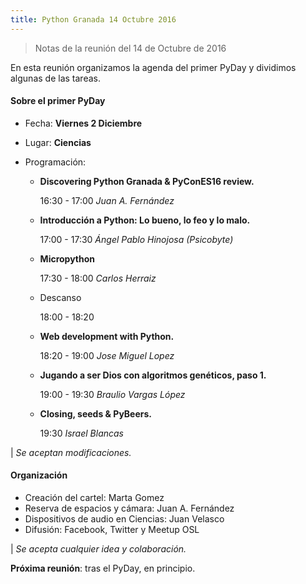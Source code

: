 ```yaml
---
title: Python Granada 14 Octubre 2016
---
```


> Notas de la reunión del 14 de Octubre de 2016

En esta reunión organizamos la agenda del primer PyDay y dividimos algunas de las tareas.


#### Sobre el primer PyDay

  - Fecha: **Viernes 2 Diciembre**
  - Lugar: **Ciencias**

  - Programación:

    - **Discovering Python Granada & PyConES16 review.**

       16:30 - 17:00
       *Juan A. Fernández*

    - **Introducción a Python: Lo bueno, lo feo y lo malo.**

       17:00 - 17:30
       *Ángel Pablo Hinojosa (Psicobyte)*

    - **Micropython**

      17:30 - 18:00
      *Carlos Herraiz*

    - Descanso

        18:00 - 18:20

    - **Web development with Python.**

        18:20 - 19:00
        *Jose Miguel Lopez*

    - **Jugando a ser Dios con algoritmos genéticos, paso 1.**

        19:00 - 19:30
        *Braulio Vargas López*

    - **Closing, seeds & PyBeers.**

        19:30
        *Israel Blancas*


| *Se aceptan modificaciones.*

#### Organización

- Creación del cartel: Marta Gomez
- Reserva de espacios y cámara: Juan A. Fernández
- Dispositivos de audio en Ciencias: Juan Velasco
- Difusión: Facebook, Twitter y Meetup OSL

| *Se acepta cualquier idea y colaboración.*

**Próxima reunión**: tras el PyDay, en principio.
